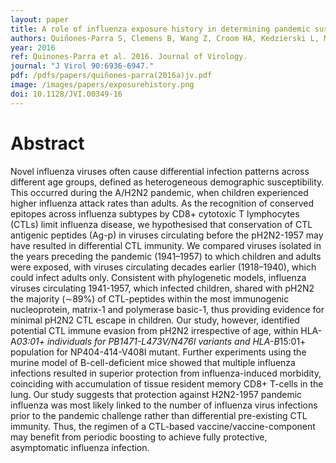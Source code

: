```yaml
---
layout: paper
title: A role of influenza exposure history in determining pandemic susceptibility and CD8+ T cell responses
authors: Quiñones-Parra S, Clemens B, Wang Z, Croom HA, Kedzierski L, McVernon J, Vijaykrishna D, Kedzierska K.  
year: 2016
ref: Quinones-Parra et al. 2016. Journal of Virology.
journal: "J Virol 90:6936-6947."
pdf: /pdfs/papers/quiñones-parra(2016a)jv.pdf
image: /images/papers/exposurehistory.png
doi: 10.1128/JVI.00349-16
---
```


# Abstract

Novel influenza viruses often cause differential infection patterns across different age groups, defined as heterogeneous demographic susceptibility. This occurred during the A/H2N2 pandemic, when children experienced higher influenza attack rates than adults. As the recognition of conserved epitopes across influenza subtypes by CD8+ cytotoxic T lymphocytes (CTLs) limit influenza disease, we hypothesised that conservation of CTL antigenic peptides (Ag-p) in viruses circulating before the pH2N2-1957 may have resulted in differential CTL immunity. We compared viruses isolated in the years preceding the pandemic (1941–1957) to which children and adults were exposed, with viruses circulating decades earlier (1918–1940), which could infect adults only. Consistent with phylogenetic models, influenza viruses circulating 1941-1957, which infected children, shared with pH2N2 the majority (∼89%) of CTL-peptides within the most immunogenic nucleoprotein, matrix-1 and polymerase basic-1, thus providing evidence for minimal pH2N2 CTL escape in children. Our study, however, identified potential CTL immune evasion from pH2N2 irrespective of age, within HLA-A*03:01+ individuals for PB1471-L473V/N476I variants and HLA-B*15:01+ population for NP404-414-V408I mutant. Further experiments using the murine model of B-cell-deficient mice showed that multiple influenza infections resulted in superior protection from influenza-induced morbidity, coinciding with accumulation of tissue resident memory CD8+ T-cells in the lung. Our study suggests that protection against H2N2-1957 pandemic influenza was most likely linked to the number of influenza virus infections prior to the pandemic challenge rather than differential pre-existing CTL immunity. Thus, the regimen of a CTL-based vaccine/vaccine-component may benefit from periodic boosting to achieve fully protective, asymptomatic influenza infection.
